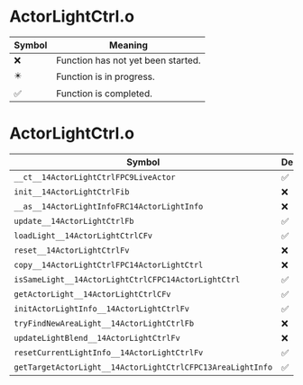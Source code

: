 # ActorLightCtrl.o
| Symbol | Meaning 
| ------------- | ------------- 
| :x: | Function has not yet been started. 
| :eight_pointed_black_star: | Function is in progress. 
| :white_check_mark: | Function is completed. 


# ActorLightCtrl.o
| Symbol | Decompiled? |
| ------------- | ------------- |
| `__ct__14ActorLightCtrlFPC9LiveActor` | :white_check_mark: |
| `init__14ActorLightCtrlFib` | :x: |
| `__as__14ActorLightInfoFRC14ActorLightInfo` | :x: |
| `update__14ActorLightCtrlFb` | :white_check_mark: |
| `loadLight__14ActorLightCtrlCFv` | :white_check_mark: |
| `reset__14ActorLightCtrlFv` | :x: |
| `copy__14ActorLightCtrlFPC14ActorLightCtrl` | :x: |
| `isSameLight__14ActorLightCtrlCFPC14ActorLightCtrl` | :white_check_mark: |
| `getActorLight__14ActorLightCtrlCFv` | :white_check_mark: |
| `initActorLightInfo__14ActorLightCtrlFv` | :white_check_mark: |
| `tryFindNewAreaLight__14ActorLightCtrlFb` | :x: |
| `updateLightBlend__14ActorLightCtrlFv` | :x: |
| `resetCurrentLightInfo__14ActorLightCtrlFv` | :white_check_mark: |
| `getTargetActorLight__14ActorLightCtrlCFPC13AreaLightInfo` | :white_check_mark: |
